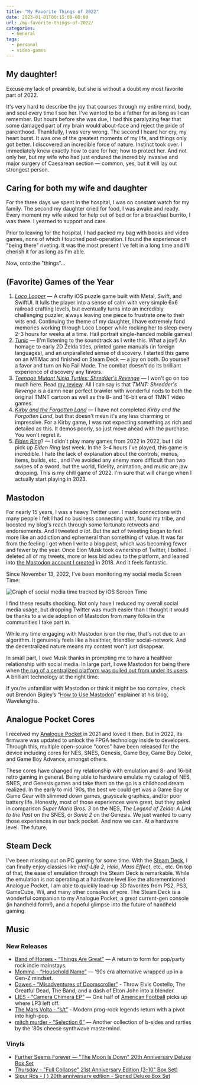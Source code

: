 ```yaml
---
title: "My Favorite Things of 2022"
date: 2023-01-01T00:15:00-08:00
url: /my-favorite-things-of-2022/
categories:
  - General
tags:
  - personal
  - video-games
---
```


## My daughter!

Excuse my lack of preamble, but she is without a doubt my most favorite part of 2022.

It's very hard to describe the joy that courses through my entire mind, body, and soul every time I see her. I've wanted to be a father for as long as I can remember. But hours before she was due, I had this paralyzing fear that some damaged part of my brain would about-face and reject the pride of parenthood. Thankfully, I was very wrong. The second I heard her cry, my heart burst. It was one of the greatest moments of my life, and things only got better. I discovered an incredible force of nature. Instinct took over. I immediately knew exactly how to care for her; how to protect her. And not only her, but my wife who had just endured the incredibly invasive and major surgery of Caesarean section — common, yes, but it will lay out strongest person.

## Caring for both my wife and daughter

For the three days we spent in the hospital, I was on constant watch for my family. The second my daughter cried for food, I was awake and ready. Every moment my wife asked for help out of bed or for a breakfast burrito, I was there. I yearned to support and care.

Prior to leaving for the hospital, I had packed my bag with books and video games, none of which I touched post-operation. I found the experience of "being there" riveting. It was the most present I've felt in a long time and I'll cherish it for as long as I'm able.

Now, onto the "things"…

## (Favorite) Games of the Year

1. [_Loco Looper_](https://www.locolooper.com) — A crafty iOS puzzle game built with Metal, Swift, and SwiftUI. It lulls the player into a sense of calm with very simple 6x6 railroad crafting levels, but eventually turns into an incredibly challenging puzzler, always leaving one piece to frustrate one to their wits end. Continuing the theme of my daughter, I have extremely fond memories working through Loco Looper while rocking her to sleep every 2-3 hours for weeks at a time. Hail portrait single-handed mobile games!
2. [_Tunic_](https://tunicgame.com) — (I'm listening to the soundtrack as I write this. What a joy!) An homage to early 2D Zelda titles, printed game manuals (in foreign languages), and an unparalleled sense of discovery. I started this game on an M1 Mac and finished on Steam Deck — a joy on both. Do yourself a favor and turn on No Fail Mode. The combat doesn't do its brilliant experience of discovery any favors.
3. [_Teenage Mutant Ninja Turtles: Shredder's Revenge_](http://www.shredders-revenge.com) — I won't go on too much here. Read [my review](/2022/06/20/tmnt-shredders-revenge-review/). All I can say is that _TMNT: Shredder's Revenge_ is a damn near perfect brawler with wonderful nods to both the original TMNT cartoon as well as the 8- and 16-bit era of TMNT video games.
4. [_Kirby and the Forgotten Land_](https://kirbyandtheforgottenland.nintendo.com) — I have not completed _Kirby and the Forgotten Land_, but that doesn't mean it's any less charming or impressive. For a Kirby game, I was not expecting something as rich and detailed as this. It demos poorly, so just move ahead with the purchase. You won't regret it.
5. [_Elden Ring_](https://en.bandainamcoent.eu/elden-ring/elden-ring)? — I didn't play many games from 2022 in 2022, but I did pick up _Elden Ring_ last week. In the 3–4 hours I've played, this game is incredible. I hate the lack of explanation about the controls, menus, items, builds, etc., and I've avoided any enemy more difficult than two swipes of a sword, but the world, fidelity, animation, and music are jaw dropping. This is my chill game of 2022. I'm sure that will change when I actually start playing in 2023.

## Mastodon

For nearly 15 years, I was a heavy Twitter user. I made connections with many people I felt I had no business connecting with, found my tribe, and boosted my blog's reach through some fortunate retweets and endorsements. And I tweeted _a lot_. But the act of tweeting began to feel more like an addiction and ephemeral than something of value. It was far from the feeling I get when I write a blog post, which was becoming fewer and fewer by the year. Once Elon Musk took ownership of Twitter, I bolted. I deleted all of my tweets, more or less bid adieu to the platform, and leaned into [the Mastodon account I created](https://mastodon.social/@kylestarr) in 2018. And it feels fantastic.

Since November 13, 2022, I've been monitoring my social media Screen Time:

![Graph of social media time tracked by iOS Screen Time](/screen-time-social-media.png)

I find these results shocking. Not only have I reduced my overall social media usage, but dropping Twitter was much easier than I thought it would be thanks to a wide adoption of Mastodon from many folks in the communities I take part in.

While my time engaging with Mastodon is on the rise, that's not due to an algorithm. It genuinely feels like a healthier, friendlier social-network. And the decentralized nature means my content won't just disappear.

In small part, I owe Musk thanks in prompting me to have a healthier relationship with social media. In large part, I owe Mastodon for being there when [the rug of a centralized platform was pulled out from under its users](/2022/12/31/monique-judge-bring-back-personal-blogging/). A brilliant technology at the right time.

If you’re unfamiliar with Mastodon or think it might be too complex, check out Brendon Bigley’s “[How to Use Mastodon](https://www.wavelengths.online/about-mastodon/)” explainer at his blog, Wavelengths.

## Analogue Pocket Cores

I received my [Analogue Pocket](https://www.analogue.co/pocket) in 2021 and loved it then. But in 2022, its firmware was updated to unlock the FPGA technology inside to developers. Through this, multiple open-source "cores" have been released for the device including cores for NES, SNES, Genesis, Game Boy, Game Boy Color, and Game Boy Advance, amongst others.

These cores have changed my relationship with emulation and 8- and 16-bit retro gaming in general. Being able to hardware emulate my catalog of NES, SNES, and Genesis games and take them on the go is a childhood dream realized. In the early to mid '90s, the best we could get was a Game Boy or Game Gear with slimmed down games, grayscale graphics, and/or poor battery life. Honestly, most of those experiences were great, but they paled in comparison _Super Mario Bros. 3_ on the NES, _The Legend of Zelda: A Link to the Past_ on the SNES, or _Sonic 2_ on the Genesis. We just wanted to carry those experiences in our back pocket. And now we can. At a hardware level. The future.

## Steam Deck

I've been missing out on PC gaming for some time. With the [Steam Deck](http://www.steamdeck.com), I can finally enjoy classics like _Half-Life 2_, _Halo_, _Mass Effect_, etc., etc. On top of that, the ease of emulation through the Steam Deck is remarkable. While the emulation is not operating at a hardware level like the aforementioned Analogue Pocket, I am able to quickly load-up 3D favorites from PS2, PS3, GameCube, Wii, and many other consoles of yore. The Steam Deck is a wonderful companion to my Analogue Pocket, a great current-gen console (in handheld form!), and a hopeful glimpse into the future of handheld gaming.

## Music

### New Releases

- [Band of Horses - “Things Are Great”](https://music.apple.com/us/album/things-are-great/1584365296) — A return to form for pop/party rock indie mainstays.
- [Momma - “Household Name”](https://music.apple.com/us/album/household-name/1614901722) — '90s era alternative wrapped up in a Gen-Z mindset.
- [Dawes - “Misadventures of Doomscroller”](https://music.apple.com/us/album/misadventures-of-doomscroller/1634500601) - Throw Elvis Costello, The Greatful Dead, The Band, and a dash of Elton John into a blender.
- [LIES - “Camera Chimera EP”](https://music.apple.com/us/album/camera-chimera-ep/1653655939) — One half of [American Football](https://music.apple.com/us/artist/american-football/27560658) picks up where LP3 left off.
- [The Mars Volta - “s/t”](https://music.apple.com/us/album/the-mars-volta/1636983430) - Modern prog-rock legends return with a pivot into high-pop.
- [mitch murder - “Selection 6”](https://music.apple.com/us/album/selection-6/1634367077) — Another collection of b-sides and rarties by the '80s cheese synthwave mastermind.

### Vinyls

- [Further Seems Forever — "The Moon Is Down" 20th Anniversary Deluxe Box Set](https://toothandnailrecords.merchnow.com/products/fsf0tmidcw-lp)
- [Thursday - "Full Collapse" 21st Anniversary Edition (3-10" Box Set)](https://craftrecordings.com/products/thursday-full-collapse-3-lp-10-box-set-hardcover-book-limited-to-5-000)
- [Sigur Rós - ( ) 20th anniversary edition - Signed Deluxe Box Set](https://shop.sigurros.com/products/20th-anniversary-edition-signed-deluxe-box-set)
